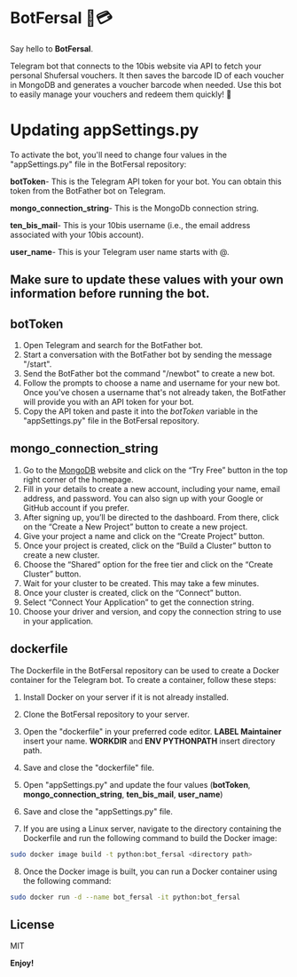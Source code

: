 # BotFersal 🤖💳
Say hello to **BotFersal**.

Telegram bot that connects to the 10bis website via API to fetch your personal Shufersal vouchers.
It then saves the barcode ID of each voucher in MongoDB and generates a voucher barcode when needed.
Use this bot to easily manage your vouchers and redeem them quickly! 🚀

# Updating appSettings.py
To activate the bot, you'll need to change four values in the "appSettings.py" file in the BotFersal repository:

**botToken**- This is the Telegram API token for your bot. You can obtain this token from the BotFather bot on Telegram.

**mongo_connection_string**- This is the MongoDb connection string.

**ten_bis_mail**- This is your 10bis username (i.e., the email address associated with your 10bis account).

**user_name**-  This is your Telegram user name starts with @.

## Make sure to update these values with your own information before running the bot.

## botToken
1. Open Telegram and search for the BotFather bot.
2. Start a conversation with the BotFather bot by sending the message "/start".
3. Send the BotFather bot the command "/newbot" to create a new bot.
4. Follow the prompts to choose a name and username for your new bot. Once you've chosen a username that's not already taken, the BotFather will provide you with an API token for your bot.
5. Copy the API token and paste it into the *botToken* variable in the "appSettings.py" file in the BotFersal repository.

## mongo_connection_string
1. Go to the [MongoDB](https://www.mongodb.com/) website and click on the “Try Free” button in the top right corner of the homepage.
2. Fill in your details to create a new account, including your name, email address, and password. You can also sign up with your Google or GitHub account if you prefer.
3. After signing up, you’ll be directed to the dashboard. From there, click on the “Create a New Project” button to create a new project.
4. Give your project a name and click on the “Create Project” button.
5. Once your project is created, click on the “Build a Cluster” button to create a new cluster.
6. Choose the “Shared” option for the free tier and click on the “Create Cluster” button.
7. Wait for your cluster to be created. This may take a few minutes.
8. Once your cluster is created, click on the “Connect” button.
9. Select “Connect Your Application” to get the connection string.
10. Choose your driver and version, and copy the connection string to use in your application.

## dockerfile
The Dockerfile in the BotFersal repository can be used to create a Docker container for the Telegram bot. To create a container, follow these steps:

1. Install Docker on your server if it is not already installed.
2. Clone the BotFersal repository to your server.
3. Open the "dockerfile" in your preferred code editor.
**LABEL Maintainer** insert your name.
**WORKDIR** and **ENV PYTHONPATH** insert directory path.
4. Save and close the "dockerfile" file.
5. Open "appSettings.py" and update the four values (**botToken**, **mongo_connection_string**, **ten_bis_mail**, **user_name**)
6. Save and close the "appSettings.py" file.

7. If you are using a Linux server, navigate to the directory containing the Dockerfile and run the following command to build the Docker image:

```sh
sudo docker image build -t python:bot_fersal <directory path>
```
8. Once the Docker image is built, you can run a Docker container using the following command:
```sh
sudo docker run -d --name bot_fersal -it python:bot_fersal
```


## License

MIT

**Enjoy!**




